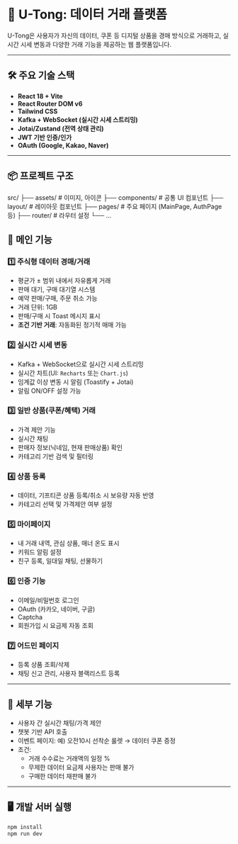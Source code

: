 # 📱 U-Tong: 데이터 거래 플랫폼

U-Tong은 사용자가 자신의 데이터, 쿠폰 등 디지털 상품을 경매 방식으로 거래하고, 실시간 시세 변동과 다양한 거래 기능을 제공하는 웹 플랫폼입니다.

---

## 🛠️ 주요 기술 스택
- **React 18 + Vite**
- **React Router DOM v6**
- **Tailwind CSS**
- **Kafka + WebSocket (실시간 시세 스트리밍)**
- **Jotai/Zustand (전역 상태 관리)**
- **JWT 기반 인증/인가**
- **OAuth (Google, Kakao, Naver)**

---

## 📦 프로젝트 구조
src/
├── assets/ # 이미지, 아이콘
├── components/ # 공통 UI 컴포넌트
├── layout/ # 레이아웃 컴포넌트
├── pages/ # 주요 페이지 (MainPage, AuthPage 등)
├── router/ # 라우터 설정
└── ...

## 🔑 메인 기능

### 1️⃣ 주식형 데이터 경매/거래
- 평균가 ± 범위 내에서 자유롭게 거래
- 판매 대기, 구매 대기열 시스템
- 예약 판매/구매, 주문 취소 가능
- 거래 단위: 1GB
- 판매/구매 시 Toast 메시지 표시
- **조건 기반 거래**: 자동화된 정기적 매매 가능

### 2️⃣ 실시간 시세 변동
- Kafka + WebSocket으로 실시간 시세 스트리밍
- 실시간 차트(UI: `Recharts` 또는 `Chart.js`)
- 임계값 이상 변동 시 알림 (Toastify + Jotai)
- 알림 ON/OFF 설정 가능

### 3️⃣ 일반 상품(쿠폰/혜택) 거래
- 가격 제안 기능
- 실시간 채팅
- 판매자 정보(닉네임, 현재 판매상품) 확인
- 카테고리 기반 검색 및 필터링

### 4️⃣ 상품 등록
- 데이터, 기프티콘 상품 등록/취소 시 보유량 자동 반영
- 카테고리 선택 및 가격제안 여부 설정

### 5️⃣ 마이페이지
- 내 거래 내역, 관심 상품, 매너 온도 표시
- 키워드 알림 설정
- 친구 등록, 일대일 채팅, 선물하기

### 6️⃣ 인증 기능
- 이메일/비밀번호 로그인
- OAuth (카카오, 네이버, 구글)
- Captcha
- 회원가입 시 요금제 자동 조회

### 7️⃣ 어드민 페이지
- 등록 상품 조회/삭제
- 채팅 신고 관리, 사용자 블랙리스트 등록

---

## 📡 세부 기능

- 사용자 간 실시간 채팅/가격 제안
- 챗봇 기반 API 호출
- 이벤트 페이지: 예) 오전10시 선착순 룰렛 → 데이터 쿠폰 증정
- 조건:
  - 거래 수수료는 거래액의 일정 %
  - 무제한 데이터 요금제 사용자는 판매 불가
  - 구매한 데이터 재판매 불가

---

## 🖥️ 개발 서버 실행
```bash
npm install
npm run dev
